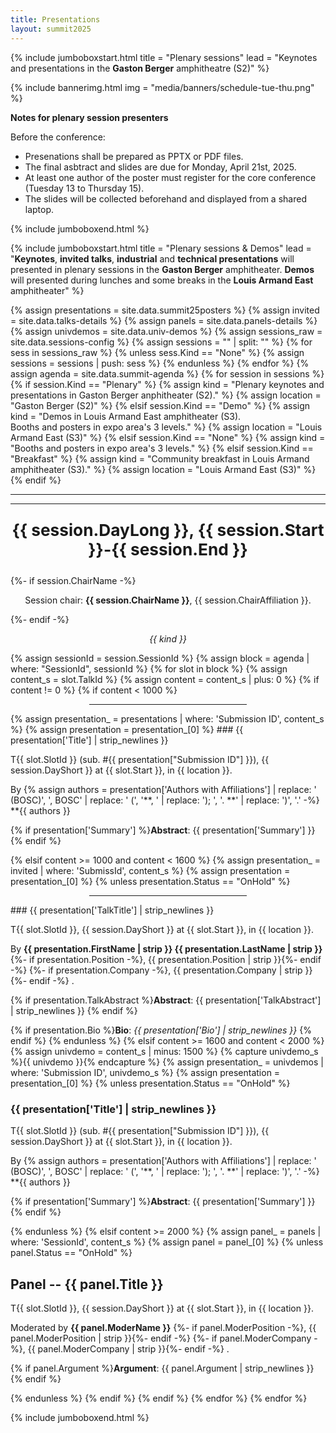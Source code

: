 ```yaml
---
title: Presentations
layout: summit2025
---
```


{% include jumboboxstart.html 
    title = "Plenary sessions"
    lead = "Keynotes and presentations in the <b>Gaston Berger</b> amphitheatre (S2)"
%}

{% include bannerimg.html
    img = "media/banners/schedule-tue-thu.png"
%}


**Notes for plenary session presenters**

Before the conference:
 - Presenations shall be prepared as PPTX or PDF files.
 - The final asbtract and slides are due for Monday, April 21st, 2025.
 - At least one author of the poster must register for the core
   conference (Tuesday 13 to Thursday 15).
 - The slides will be collected beforehand and displayed from a shared
   laptop.

{% include jumboboxend.html %}

{% include jumboboxstart.html 
    title = "Plenary sessions & Demos"
    lead =  "**Keynotes**, **invited talks**, **industrial** and **technical presentations** will presented in plenary sessions in the **Gaston Berger** amphitheater. **Demos** will presented during lunches and some breaks in the **Louis Armand East** amphitheater"
%}

{% assign presentations = site.data.summit25posters %}
{% assign invited = site.data.talks-details %}
{% assign panels  = site.data.panels-details %}
{% assign univdemos  = site.data.univ-demos %}
{% assign sessions_raw = site.data.sessions-config %}
{% assign sessions = "" | split: "" %}
{% for sess in sessions_raw %}
    {% unless sess.Kind == "None" %}
        {% assign sessions = sessions | push: sess %}
    {% endunless %}
{% endfor %}
{% assign agenda  = site.data.summit-agenda %}
{% for session in sessions %}
{% if session.Kind == "Plenary" %}
	{% assign kind = "Plenary keynotes and presentations in Gaston Berger anphitheater (S2)." %}
	{% assign location = "Gaston Berger (S2)" %}
{% elsif session.Kind == "Demo" %}
	{% assign kind = "Demos in Louis Armand East amphitheater (S3).<br/>Booths and posters in expo area's 3 levels." %}
	{% assign location = "Louis Armand East (S3)" %}
{% elsif session.Kind == "None" %}
	{% assign kind = "Booths and posters in expo area's 3 levels." %}
{% elsif session.Kind == "Breakfast" %}
	{% assign kind = "Community breakfast in Louis Armand amphitheater (S3)." %}
	{% assign location = "Louis Armand East (S3)" %}
{% endif %}
<hr>
<hr>
<p align="center" style="font-weight: bold; font-size: 1.875em">{{ session.DayLong }},  {{ session.Start }}-{{ session.End }}</p>
{%- if session.ChairName -%}<p align="center">Session chair: <b>{{ session.ChairName }}</b>, {{ session.ChairAffiliation }}.</p>{%- endif -%}
<p align="center" style="font-style: italic">{{ kind }}</p>
{% assign sessionId = session.SessionId %}
{% assign block = agenda | where: "SessionId", sessionId %}
{% for slot in block %}
{% assign content_s = slot.TalkId %}
{% assign content   = content_s | plus: 0 %}
{% if content != 0 %}
{% if content < 1000 %}
<hr style="width:50%;;margin-left:25%">
{% assign presentation_ = presentations | where: 'Submission ID', content_s %}
{% assign presentation  = presentation_[0] %}
### {{ presentation['Title'] | strip_newlines }}

T{{ slot.SlotId }} (sub. \#{{ presentation["Submission ID"] }}), {{ session.DayShort  }} at {{ slot.Start }}, in {{ location }}.

By {% assign authors = presentation['Authors with Affiliations'] | replace: ' (BOSC)', ', BOSC' | replace: ' (', '**, ' | replace: '); ', '. **' | replace: ')', '.' -%}
**{{ authors }}

{% if presentation['Summary'] %}**Abstract**: {{ presentation['Summary'] }} {% endif %}

{% elsif content >= 1000 and content < 1600 %}
{% assign presentation_ = invited | where: 'SubmissId', content_s %}
{% assign presentation  = presentation_[0] %}
{% unless presentation.Status == "OnHold" %}
<hr style="width:50%;;margin-left:25%">
### {{ presentation['TalkTitle'] | strip_newlines }}

T{{ slot.SlotId }}, {{ session.DayShort  }} at {{ slot.Start }}, in {{ location }}.

By **{{ presentation.FirstName | strip }} {{ presentation.LastName | strip }}**
{%- if presentation.Position -%}, {{ presentation.Position | strip }}{%- endif -%}
{%- if presentation.Company  -%}, {{ presentation.Company  | strip }}{%- endif -%}
.

{% if presentation.TalkAbstract %}**Abstract**: {{ presentation['TalkAbstract'] | strip_newlines }} {% endif %}

{% if presentation.Bio          %}**Bio**:     *{{ presentation['Bio'] | strip_newlines }}* {% endif %}
{% endunless %}
{% elsif content >= 1600 and content < 2000 %}
{% assign univdemo = content_s | minus: 1500 %}
{% capture univdemo_s %}{{ univdemo }}{% endcapture %}
{% assign presentation_ = univdemos | where: 'Submission ID', univdemo_s %}
{% assign presentation  = presentation_[0] %}
{% unless presentation.Status == "OnHold" %}

### {{ presentation['Title'] | strip_newlines }}

T{{ slot.SlotId }} (sub. \#{{ presentation["Submission ID"] }}), {{ session.DayShort  }} at {{ slot.Start }}, in {{ location }}.

By {% assign authors = presentation['Authors with Affiliations'] | replace: ' (BOSC)', ', BOSC' | replace: ' (', '**, ' | replace: '); ', '. **' | replace: ')', '.' -%}
**{{ authors }}

{% if presentation['Summary'] %}**Abstract**: {{ presentation['Summary'] }} {% endif %}

{% endunless %}
{% elsif content >= 2000 %}
{% assign panel_ = panels | where: 'SessionId', content_s %}
{% assign panel  = panel_[0] %}
{% unless panel.Status == "OnHold" %}

## Panel -- {{ panel.Title }}

T{{ slot.SlotId }}, {{ session.DayShort  }} at {{ slot.Start }}, in {{ location }}.

Moderated by **{{ panel.ModerName }}**
{%- if panel.ModerPosition -%}, {{ panel.ModerPosition | strip }}{%- endif -%}
{%- if panel.ModerCompany  -%}, {{ panel.ModerCompany  | strip }}{%- endif -%}
.

{% if panel.Argument %}**Argument**: {{ panel.Argument | strip_newlines }} {% endif %}

{% endunless %}
{% endif %}
{% endif %}
{% endfor %}
{% endfor %}

{% include jumboboxend.html %}
